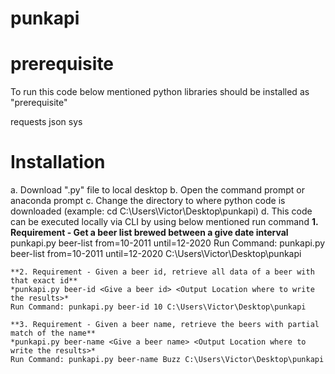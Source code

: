 # punkapi

# prerequisite
To run this code below mentioned python libraries should be installed as "prerequisite"

requests
json
sys

# Installation 
a. Download ".py" file to local desktop
b. Open the command prompt or anaconda prompt
c. Change the directory to where python code is downloaded (example: cd C:\Users\Victor\Desktop\punkapi)
d. This code can be executed locally via CLI by using below mentioned run command
	**1. Requirement - Get a beer list brewed between a give date interval**
	punkapi.py beer-list from=10-2011 until=12-2020 <Output Location where to write the results>
	Run Command: punkapi.py beer-list from=10-2011 until=12-2020 C:\Users\Victor\Desktop\punkapi

	**2. Requirement - Given a beer id, retrieve all data of a beer with that exact id**
	*punkapi.py beer-id <Give a beer id> <Output Location where to write the results>*
	Run Command: punkapi.py beer-id 10 C:\Users\Victor\Desktop\punkapi

	**3. Requirement - Given a beer name, retrieve the beers with partial match of the name**
	*punkapi.py beer-name <Give a beer name> <Output Location where to write the results>*
	Run Command: punkapi.py beer-name Buzz C:\Users\Victor\Desktop\punkapi
